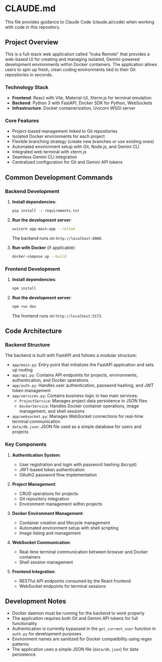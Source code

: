 # CLAUDE.md

This file provides guidance to Claude Code (claude.ai/code) when working with code in this repository.

## Project Overview

This is a full-stack web application called "Iruka Remote" that provides a web-based UI for creating and managing isolated, Gemini-powered development environments within Docker containers. The application allows users to spin up fresh, clean coding environments tied to their Git repositories in seconds.

### Technology Stack

- **Frontend**: React with Vite, Material-UI, Xterm.js for terminal emulation
- **Backend**: Python 3 with FastAPI, Docker SDK for Python, WebSockets
- **Infrastructure**: Docker containerization, Uvicorn WSGI server

### Core Features

- Project-based management linked to Git repositories
- Isolated Docker environments for each project
- Flexible branching strategy (create new branches or use existing ones)
- Automated environment setup with Git, Node.js, and Gemini CLI
- Integrated web terminal with xterm.js
- Seamless Gemini CLI integration
- Centralized configuration for Git and Gemini API tokens

## Common Development Commands

### Backend Development

1. **Install dependencies**:
   ```bash
   pip install -r requirements.txt
   ```

2. **Run the development server**:
   ```bash
   uvicorn app.main:app --reload
   ```
   The backend runs on `http://localhost:8000`.

3. **Run with Docker** (if applicable):
   ```bash
   docker-compose up --build
   ```

### Frontend Development

1. **Install dependencies**:
   ```bash
   npm install
   ```

2. **Run the development server**:
   ```bash
   npm run dev
   ```
   The frontend runs on `http://localhost:5173`.

## Code Architecture

### Backend Structure

The backend is built with FastAPI and follows a modular structure:

- `app/main.py`: Entry point that initializes the FastAPI application and sets up routing
- `app/api.py`: Contains API endpoints for projects, environments, authentication, and Docker operations
- `app/auth.py`: Handles user authentication, password hashing, and JWT token management
- `app/services.py`: Contains business logic in two main services:
  - `ProjectService`: Manages project data persistence in JSON files
  - `DockerService`: Handles Docker container operations, image management, and shell sessions
- `app/websocket.py`: Manages WebSocket connections for real-time terminal communication
- `data/db.json`: JSON file used as a simple database for users and projects

### Key Components

1. **Authentication System**:
   - User registration and login with password hashing (bcrypt)
   - JWT-based token authentication
   - OAuth2 password flow implementation

2. **Project Management**:
   - CRUD operations for projects
   - Git repository integration
   - Environment management within projects

3. **Docker Environment Management**:
   - Container creation and lifecycle management
   - Automated environment setup with shell scripting
   - Image listing and management

4. **WebSocket Communication**:
   - Real-time terminal communication between browser and Docker containers
   - Shell session management

5. **Frontend Integration**:
   - RESTful API endpoints consumed by the React frontend
   - WebSocket endpoints for terminal sessions

## Development Notes

- Docker daemon must be running for the backend to work properly
- The application requires both Git and Gemini API tokens for full functionality
- Authentication is currently bypassed in the `get_current_user` function in `auth.py` for development purposes
- Environment names are sanitized for Docker compatibility using regex patterns
- The application uses a simple JSON file (`data/db.json`) for data persistence